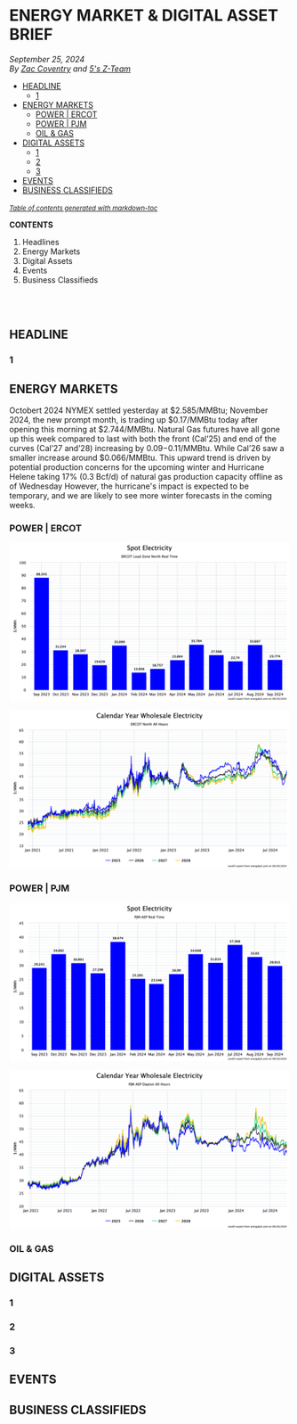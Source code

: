 # ENERGY MARKET & DIGITAL ASSET BRIEF
_September 25, 2024_  
_By [Zac Coventry](https://www.linkedin.com/in/zaccoventry/) and [5's Z-Team](https://www.energyby5.com/people/eric-bratcher)_

  
  * [HEADLINE](#headline)
    + [1](#1)
  * [ENERGY MARKETS](#energy-markets)
    + [POWER | ERCOT](#power---ercot)
    + [POWER | PJM](#power---pjm)
    + [OIL & GAS](#oil---gas)
  * [DIGITAL ASSETS](#digital-assets)
    + [1](#1-1)
    + [2](#2)
    + [3](#3)
  * [EVENTS](#events)
  * [BUSINESS CLASSIFIEDS](#business-classifieds)

<small><i><a href='http://ecotrust-canada.github.io/markdown-toc/'>Table of contents generated with markdown-toc</a></i></small> 

    
**CONTENTS**
1. Headlines
2. Energy Markets
3. Digital Assets
4. Events
5. Business Classifieds

<br><br>

## HEADLINE
### 1

## ENERGY MARKETS
Octobert 2024 NYMEX settled yesterday at $2.585/MMBtu; November 2024, the new prompt month, is trading up $0.17/MMBtu today after opening this morning at $2.744/MMBtu. Natural Gas futures have all gone up this week compared to last with both the front (Cal’25) and end of the curves (Cal’27 and’28) increasing by $0.09-$0.11/MMBtu. While Cal’26 saw a smaller increase around $0.066/MMBtu. This upward trend is driven by potential production concerns for the upcoming winter and Hurricane Helene
taking 17% (0.3 Bcf/d) of natural gas production capacity offline as of Wednesday However, the hurricane's impact is expected to be temporary, and we are likely to see more winter forecasts in the coming weeks.
### POWER | ERCOT
![ERCOT spot prices][ercot_spot]  

![ERCOT futures][ercot_futures]  

### POWER | PJM
![PJM spot prices][pjm_spot]  

![PJM futures][pjm_futures]  
### OIL & GAS

## DIGITAL ASSETS
### 1
### 2
### 3

## EVENTS  


## BUSINESS CLASSIFIEDS





[ercot_spot]: media/20240930/elec_hx_ercot_north_20240929.png "ERCOT spot prices"
[ercot_futures]: media/20240930/elec_futures_ercot_north_20240929.png "ERCOT futures prices"
[pjm_spot]: media/20240930/elec_hx_pjm_aep_20240929.png "PJM spot prices"
[pjm_futures]: media/20240930/elec_futures_pjm_aep_20240929.png "PJM futures prices"
